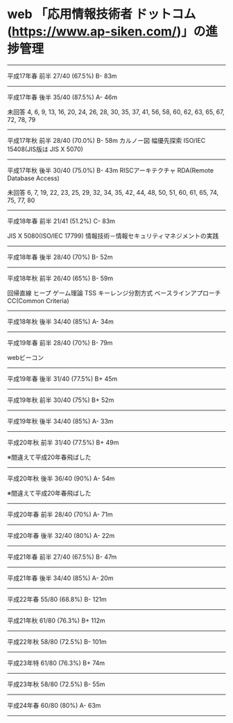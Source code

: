 # web 「応用情報技術者 ドットコム (https://www.ap-siken.com/)」の進捗管理

--------------
平成17年春 前半 27/40 (67.5%) B- 83m

--------------
平成17年春 後半 35/40 (87.5%) A- 46m

未回答
4, 6, 9, 13, 16, 20, 24, 26, 28, 30, 35, 37,
41, 56, 58, 60, 62, 63, 65, 67, 72, 78, 79

--------------
平成17年秋 前半 28/40 (70.0%) B- 58m
カルノー図
幅優先探索
ISO/IEC 15408(JIS版は JIS X 5070)

--------------
平成17年秋 後半 30/40 (75.0%) B- 43m
RISCアーキテクチャ
RDA(Remote Database Access)

未回答
6, 7, 19, 22, 23, 25, 29, 32, 34, 35, 42, 
44, 48, 50, 51, 60, 61, 65, 74, 75, 77, 80

--------------
平成18年春 前半 21/41 (51.2%) C- 83m

JIS X 5080(ISO/IEC 17799) 情報技術－情報セキュリティマネジメントの実践

--------------
平成18年春 後半 28/40 (70%) B- 52m

--------------
平成18年秋 前半 26/40 (65%) B- 59m

回帰直線
ヒープ
ゲーム理論
TSS
キーレンジ分割方式
ベースラインアプローチ
CC(Common Criteria)

--------------
平成18年秋 後半 34/40 (85%) A- 34m

--------------
平成19年春 前半 28/40 (70%) B- 79m

webビーコン

--------------
平成19年春 後半 31/40 (77.5%) B+ 45m

--------------
平成19年秋 前半 30/40 (75%) B+ 52m

--------------
平成19年秋 後半 34/40 (85%) A- 33m

--------------
平成20年秋 前半 31/40 (77.5%) B+ 49m

※間違えて平成20年春飛ばした

--------------
平成20年秋 後半 36/40 (90%) A- 54m

※間違えて平成20年春飛ばした

--------------
平成20年春 前半 28/40 (70%) A- 71m

--------------
平成20年春 後半 32/40 (80%) A- 22m

--------------
平成21年春 前半 27/40 (67.5%) B- 47m

--------------
平成21年春 後半 34/40 (85%) A- 20m

--------------
平成22年春 55/80 (68.8%) B- 121m

--------------
平成21年秋 61/80 (76.3%) B+ 112m

--------------
平成22年秋 58/80 (72.5%) B- 101m

--------------
平成23年特 61/80 (76.3%) B+ 74m

--------------
平成23年秋 58/80 (72.5%) B- 55m

--------------
平成24年春 60/80 (80%) A- 63m

--------------